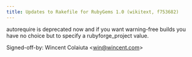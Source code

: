 ```yaml
---
title: Updates to Rakefile for RubyGems 1.0 (wikitext, f753682)
---
```


autorequire is deprecated now and if you want warning-free builds you have no choice but to specify a rubyforge\_project value.

Signed-off-by: Wincent Colaiuta &lt;win@wincent.com&gt;
